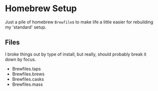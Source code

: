 # Homebrew Setup

Just a pile of homebrew `Brewfile`s to make life a little easier for rebuilding my 'standard' setup.

## Files

I broke things out by type of install, but really, should probably break it down by focus.

* Brewfiles.taps
* Brewfiles.brews
* Brewfiles.casks
* Brewfiles.mass
